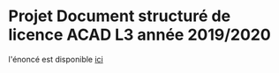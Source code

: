 # Projet Document structuré de licence ACAD L3 année 2019/2020
l'énoncé est disponible [ici](/consignes_projet.pdf)